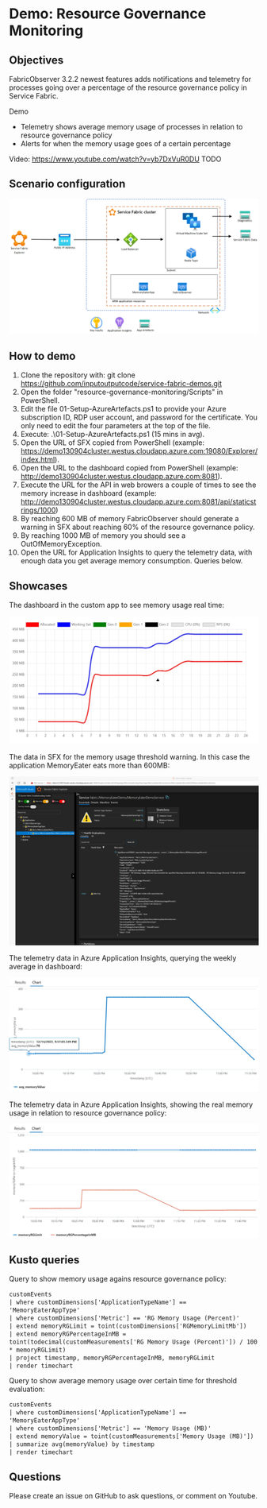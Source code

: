 # Demo: Resource Governance Monitoring

## Objectives

FabricObserver 3.2.2 newest features adds notifications and telemetry for processes going over a percentage of the resource governance policy in Service Fabric.

Demo
- Telemetry shows average memory usage of processes in relation to resource governance policy
- Alerts for when the memory usage goes of a certain percentage 

Video: https://www.youtube.com/watch?v=yb7DxVuR0DU TODO

## Scenario configuration

![Azure architecture](_images/resource-governance-monitoring.png)

## How to demo

1. Clone the repository with: git clone https://github.com/inputoutputcode/service-fabric-demos.git
1. Open the folder "resource-governance-monitoring/Scripts" in PowerShell.
1. Edit the file 01-Setup-AzureArtefacts.ps1 to provide your Azure subscription ID, RDP user account, and password for the certificate. You only need to edit the four parameters at the top of the file.
1. Execute: .\01-Setup-AzureArtefacts.ps1 (15 mins in avg).
1. Open the URL of SFX copied from PowerShell (example: https://demo130904cluster.westus.cloudapp.azure.com:19080/Explorer/index.html).
1. Open the URL to the dashboard copied from PowerShell (example: http://demo130904cluster.westus.cloudapp.azure.com:8081).
1. Execute the URL for the API in web browers a couple of times to see the memory increase in dashboard (example: http://demo130904cluster.westus.cloudapp.azure.com:8081/api/staticstrings/1000)
1. By reaching 600 MB of memory FabricObserver should generate a warning in SFX about reaching 60% of the resource governance policy.
1. By reaching 1000 MB of memory you should see a OutOfMemoryException.
1. Open the URL for Application Insights to query the telemetry data, with enough data you get average memory consumption. Queries below.

## Showcases

The dashboard in the custom app to see memory usage real time:

![Memory usage monitoring dashboard in the custom app](_images/memory-dashboard.jpg)

The data in SFX for the memory usage threshold warning. In this case the application MemoryEater eats more than 600MB:

![Memory usage threshold warning in SFX](_images/memory-usage-threshold-warning.jpg)

The telemetry data in Azure Application Insights, querying the weekly average in dashboard:

![Telemetry for average and dashboard](_images/memory-avg.jpg)

The telemetry data in Azure Application Insights, showing the real memory usage in relation to resource governance policy: 

![Telemetry dashboard for real usage compared to resource governance policy](_images/memory-threshold-usage.jpg)

## Kusto queries

Query to show memory usage agains resource governance policy:
```
customEvents 
| where customDimensions['ApplicationTypeName'] == 'MemoryEaterAppType'
| where customDimensions['Metric'] == 'RG Memory Usage (Percent)'
| extend memoryRGLimit = toint(customDimensions['RGMemoryLimitMb'])
| extend memoryRGPercentageInMB = toint(todecimal(customMeasurements['RG Memory Usage (Percent)']) / 100 * memoryRGLimit)
| project timestamp, memoryRGPercentageInMB, memoryRGLimit
| render timechart
```

Query to show average memory usage over certain time for threshold evaluation:
```
customEvents 
| where customDimensions['ApplicationTypeName'] == 'MemoryEaterAppType'
| where customDimensions['Metric'] == 'Memory Usage (MB)'
| extend memoryValue = toint(customMeasurements['Memory Usage (MB)'])
| summarize avg(memoryValue) by timestamp
| render timechart
```

## Questions

Please create an issue on GitHub to ask questions, or comment on Youtube.
